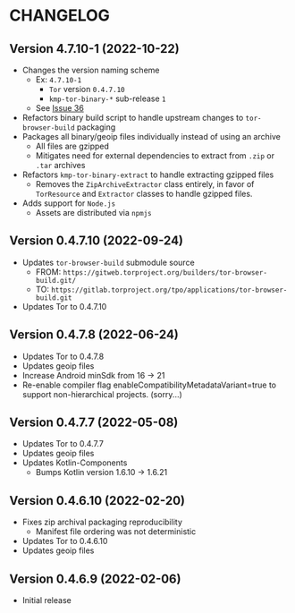 # CHANGELOG

## Version 4.7.10-1 (2022-10-22)
 - Changes the version naming scheme
     - Ex: `4.7.10-1`
         - `Tor` version `0.4.7.10`
         - `kmp-tor-binary-*` sub-release `1`
     - See [Issue 36](https://github.com/05nelsonm/kmp-tor-binary/issues/36#issuecomment-1284654389)
 - Refactors binary build script to handle upstream changes to `tor-browser-build` 
   packaging
 - Packages all binary/geoip files individually instead of using an archive
     - All files are gzipped
     - Mitigates need for external dependencies to extract from `.zip` or `.tar` archives
 - Refactors `kmp-tor-binary-extract` to handle extracting gzipped files
     - Removes the `ZipArchiveExtractor` class entirely, in favor of `TorResource` and 
       `Extractor` classes to handle gzipped files.
 - Adds support for `Node.js`
     - Assets are distributed via `npmjs`

## Version 0.4.7.10 (2022-09-24)
 - Updates `tor-browser-build` submodule source
     - FROM: `https://gitweb.torproject.org/builders/tor-browser-build.git/`
     - TO: `https://gitlab.torproject.org/tpo/applications/tor-browser-build.git`
 - Updates Tor to 0.4.7.10

## Version 0.4.7.8 (2022-06-24)
 - Updates Tor to 0.4.7.8
 - Updates geoip files
 - Increase Android minSdk from 16 -> 21
 - Re-enable compiler flag enableCompatibilityMetadataVariant=true to support 
   non-hierarchical projects. (sorry...)

## Version 0.4.7.7 (2022-05-08)
 - Updates Tor to 0.4.7.7
 - Updates geoip files
 - Updates Kotlin-Components
     - Bumps Kotlin version 1.6.10 -> 1.6.21

## Version 0.4.6.10 (2022-02-20)
 - Fixes zip archival packaging reproducibility
     - Manifest file ordering was not deterministic
 - Updates Tor to 0.4.6.10
 - Updates geoip files

## Version 0.4.6.9 (2022-02-06)
 - Initial release
